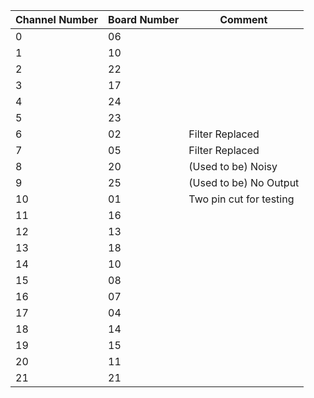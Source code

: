 |Channel Number|Board Number|Comment          |
|--------------|------------|-----------------|
|0             |06          |                 |
|1             |10          |                 |
|2             |22          |                 |
|3             |17          |                 |
|4             |24          |                 |
|5             |23          |                 |
|6             |02          |Filter Replaced  |
|7             |05          |Filter Replaced  |
|8             |20          |(Used to be) Noisy|
|9             |25          |(Used to be) No Output|
|10            |01          |Two pin cut for testing|
|11            |16          |                 |
|12            |13          |                 |
|13            |18          |                 |
|14            |10          |                 |
|15            |08          |                 |
|16            |07          |                 |
|17            |04          |                 |
|18            |14          |                 |
|19            |15          |                 |
|20            |11          |                 |
|21            |21          |                 |
